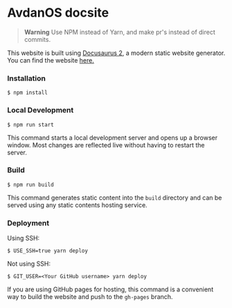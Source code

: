 # AvdanOS docsite

> **Warning**
> Use NPM instead of Yarn, and make pr's instead of direct commits.

This website is built using [Docusaurus 2](https://docusaurus.io/), a modern static website generator. You can find the website [here.](https://docs.avdanos.com/)

### Installation

```
$ npm install
```

### Local Development

```
$ npm run start
```

This command starts a local development server and opens up a browser window. Most changes are reflected live without having to restart the server.

### Build

```
$ npm run build
```

This command generates static content into the `build` directory and can be served using any static contents hosting service.

### Deployment

Using SSH:

```
$ USE_SSH=true yarn deploy
```

Not using SSH:

```
$ GIT_USER=<Your GitHub username> yarn deploy
```

If you are using GitHub pages for hosting, this command is a convenient way to build the website and push to the `gh-pages` branch.
